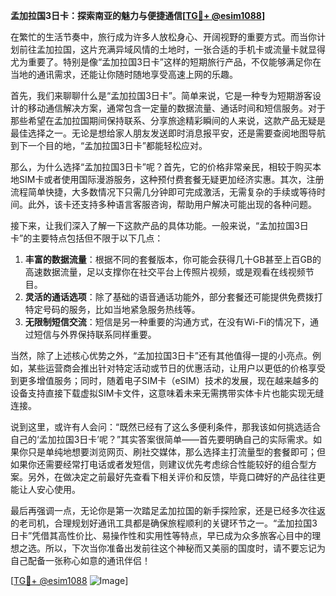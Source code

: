 **孟加拉国3日卡：探索南亚的魅力与便捷通信[[TG💪+ @esim1088](https://t.me/s/esim1088)]**

在繁忙的生活节奏中，旅行成为许多人放松身心、开阔视野的重要方式。而当你计划前往孟加拉国，这片充满异域风情的土地时，一张合适的手机卡或流量卡就显得尤为重要了。特别是像“孟加拉国3日卡”这样的短期旅行产品，不仅能够满足你在当地的通讯需求，还能让你随时随地享受高速上网的乐趣。

首先，我们来聊聊什么是“孟加拉国3日卡”。简单来说，它是一种专为短期游客设计的移动通信解决方案，通常包含一定量的数据流量、通话时间和短信服务。对于那些希望在孟加拉国期间保持联系、分享旅途精彩瞬间的人来说，这款产品无疑是最佳选择之一。无论是想给家人朋友发送即时消息报平安，还是需要查阅地图导航到下一个目的地，“孟加拉国3日卡”都能轻松应对。

那么，为什么选择“孟加拉国3日卡”呢？首先，它的价格非常亲民，相较于购买本地SIM卡或者使用国际漫游服务，这种预付费套餐无疑更加经济实惠。其次，注册流程简单快捷，大多数情况下只需几分钟即可完成激活，无需复杂的手续或等待时间。此外，该卡还支持多种语言客服咨询，帮助用户解决可能出现的各种问题。

接下来，让我们深入了解一下这款产品的具体功能。一般来说，“孟加拉国3日卡”的主要特点包括但不限于以下几点：

1. **丰富的数据流量**：根据不同的套餐版本，你可能会获得几十GB甚至上百GB的高速数据流量，足以支撑你在社交平台上传照片视频，或是观看在线视频节目。
2. **灵活的通话选项**：除了基础的语音通话功能外，部分套餐还可能提供免费拨打特定号码的服务，比如当地紧急服务热线等。
3. **无限制短信交流**：短信是另一种重要的沟通方式，在没有Wi-Fi的情况下，通过短信与外界保持联系同样重要。

当然，除了上述核心优势之外，“孟加拉国3日卡”还有其他值得一提的小亮点。例如，某些运营商会推出针对特定活动或节日的优惠活动，让用户以更低的价格享受到更多增值服务；同时，随着电子SIM卡（eSIM）技术的发展，现在越来越多的设备支持直接下载虚拟SIM卡文件，这意味着未来无需携带实体卡片也能实现无缝连接。

说到这里，或许有人会问：“既然已经有了这么多便利条件，那我该如何挑选适合自己的‘孟加拉国3日卡’呢？”其实答案很简单——首先要明确自己的实际需求。如果你只是单纯地想要浏览网页、刷社交媒体，那么选择主打流量型的套餐即可；但如果你还需要经常打电话或者发短信，则建议优先考虑综合性能较好的组合型方案。另外，在做决定之前最好先查看下相关评价和反馈，毕竟口碑好的产品往往更能让人安心使用。

最后再强调一点，无论你是第一次踏足孟加拉国的新手探险家，还是已经多次往返的老司机，合理规划好通讯工具都是确保旅程顺利的关键环节之一。“孟加拉国3日卡”凭借其高性价比、易操作性和实用性等特点，早已成为众多旅客心目中的理想之选。所以，下次当你准备出发前往这个神秘而又美丽的国度时，请不要忘记为自己配备一张称心如意的通讯伴侣！

[[TG💪+ @esim1088](https://t.me/s/esim1088) ![Image](https://i.postimg.cc/4NQfJmqS/Snipaste-2025-05-13-00-14-12.png)]